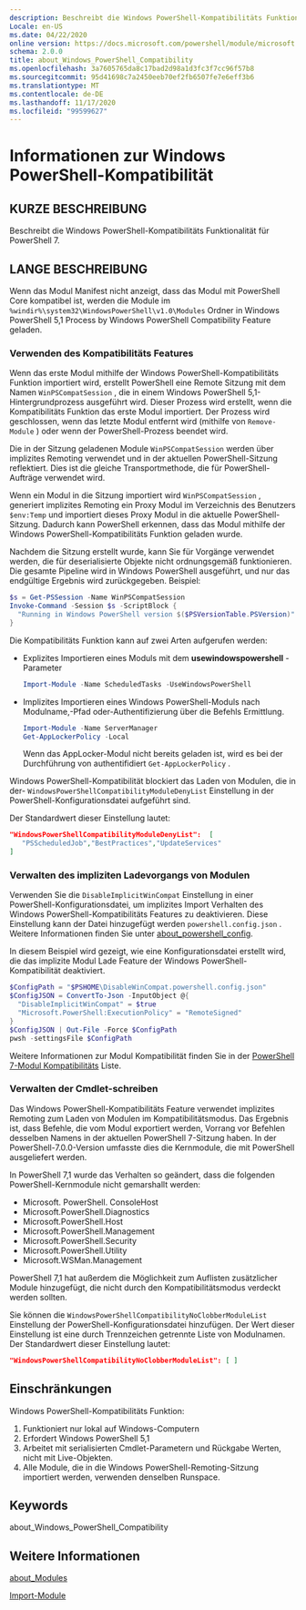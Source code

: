 ```yaml
---
description: Beschreibt die Windows PowerShell-Kompatibilitäts Funktionalität für PowerShell 7.
Locale: en-US
ms.date: 04/22/2020
online version: https://docs.microsoft.com/powershell/module/microsoft.powershell.core/about/about_windows_powershell_compatibility?view=powershell-7.2&WT.mc_id=ps-gethelp
schema: 2.0.0
title: about_Windows_PowerShell_Compatibility
ms.openlocfilehash: 3a7605765da8c17bad2d98a1d3fc3f7cc96f57b8
ms.sourcegitcommit: 95d41698c7a2450eeb70ef2fb6507fe7e6eff3b6
ms.translationtype: MT
ms.contentlocale: de-DE
ms.lasthandoff: 11/17/2020
ms.locfileid: "99599627"
---
```

# <a name="about-windows-powershell-compatibility"></a>Informationen zur Windows PowerShell-Kompatibilität

## <a name="short-description"></a>KURZE BESCHREIBUNG

Beschreibt die Windows PowerShell-Kompatibilitäts Funktionalität für PowerShell 7.

## <a name="long-description"></a>LANGE BESCHREIBUNG

Wenn das Modul Manifest nicht anzeigt, dass das Modul mit PowerShell Core kompatibel ist, werden die Module im `%windir%\system32\WindowsPowerShell\v1.0\Modules` Ordner in Windows PowerShell 5,1 Process by Windows PowerShell Compatibility Feature geladen.

### <a name="using-the-compatibility-feature"></a>Verwenden des Kompatibilitäts Features

Wenn das erste Modul mithilfe der Windows PowerShell-Kompatibilitäts Funktion importiert wird, erstellt PowerShell eine Remote Sitzung mit dem Namen `WinPSCompatSession` , die in einem Windows PowerShell 5,1-Hintergrundprozess ausgeführt wird. Dieser Prozess wird erstellt, wenn die Kompatibilitäts Funktion das erste Modul importiert. Der Prozess wird geschlossen, wenn das letzte Modul entfernt wird (mithilfe von `Remove-Module` ) oder wenn der PowerShell-Prozess beendet wird.

Die in der Sitzung geladenen Module `WinPSCompatSession` werden über implizites Remoting verwendet und in der aktuellen PowerShell-Sitzung reflektiert. Dies ist die gleiche Transportmethode, die für PowerShell-Aufträge verwendet wird.

Wenn ein Modul in die Sitzung importiert wird `WinPSCompatSession` , generiert implizites Remoting ein Proxy Modul im Verzeichnis des Benutzers `$env:Temp` und importiert dieses Proxy Modul in die aktuelle PowerShell-Sitzung. Dadurch kann PowerShell erkennen, dass das Modul mithilfe der Windows PowerShell-Kompatibilitäts Funktion geladen wurde.

Nachdem die Sitzung erstellt wurde, kann Sie für Vorgänge verwendet werden, die für deserialisierte Objekte nicht ordnungsgemäß funktionieren. Die gesamte Pipeline wird in Windows PowerShell ausgeführt, und nur das endgültige Ergebnis wird zurückgegeben. Beispiel:

```powershell
$s = Get-PSSession -Name WinPSCompatSession
Invoke-Command -Session $s -ScriptBlock {
  "Running in Windows PowerShell version $($PSVersionTable.PSVersion)"
}
```

Die Kompatibilitäts Funktion kann auf zwei Arten aufgerufen werden:

- Explizites Importieren eines Moduls mit dem **usewindowspowershell** -Parameter

   ```powershell
   Import-Module -Name ScheduledTasks -UseWindowsPowerShell
   ```

- Implizites Importieren eines Windows PowerShell-Moduls nach Modulname,-Pfad oder-Authentifizierung über die Befehls Ermittlung.

   ```powershell
   Import-Module -Name ServerManager
   Get-AppLockerPolicy -Local
   ```

   Wenn das AppLocker-Modul nicht bereits geladen ist, wird es bei der Durchführung von authentifidiert  `Get-AppLockerPolicy` .

Windows PowerShell-Kompatibilität blockiert das Laden von Modulen, die in der- `WindowsPowerShellCompatibilityModuleDenyList` Einstellung in der PowerShell-Konfigurationsdatei aufgeführt sind.

Der Standardwert dieser Einstellung lautet:

```json
"WindowsPowerShellCompatibilityModuleDenyList":  [
   "PSScheduledJob","BestPractices","UpdateServices"
]
```

### <a name="managing-implicit-module-loading"></a>Verwalten des impliziten Ladevorgangs von Modulen

Verwenden Sie die `DisableImplicitWinCompat` Einstellung in einer PowerShell-Konfigurationsdatei, um implizites Import Verhalten des Windows PowerShell-Kompatibilitäts Features zu deaktivieren. Diese Einstellung kann der Datei hinzugefügt werden `powershell.config.json` . Weitere Informationen finden Sie unter [about_powershell_config](about_powershell_config.md).

In diesem Beispiel wird gezeigt, wie eine Konfigurationsdatei erstellt wird, die das implizite Modul Lade Feature der Windows PowerShell-Kompatibilität deaktiviert.

```powershell
$ConfigPath = "$PSHOME\DisableWinCompat.powershell.config.json"
$ConfigJSON = ConvertTo-Json -InputObject @{
  "DisableImplicitWinCompat" = $true
  "Microsoft.PowerShell:ExecutionPolicy" = "RemoteSigned"
}
$ConfigJSON | Out-File -Force $ConfigPath
pwsh -settingsFile $ConfigPath
```

Weitere Informationen zur Modul Kompatibilität finden Sie in der [PowerShell 7-Modul Kompatibilitäts](https://aka.ms/PSModuleCompat) Liste.

### <a name="managing-cmdlet-clobbering"></a>Verwalten der Cmdlet-schreiben

Das Windows PowerShell-Kompatibilitäts Feature verwendet implizites Remoting zum Laden von Modulen im Kompatibilitätsmodus. Das Ergebnis ist, dass Befehle, die vom Modul exportiert werden, Vorrang vor Befehlen desselben Namens in der aktuellen PowerShell 7-Sitzung haben. In der PowerShell-7.0.0-Version umfasste dies die Kernmodule, die mit PowerShell ausgeliefert werden.

In PowerShell 7,1 wurde das Verhalten so geändert, dass die folgenden PowerShell-Kernmodule nicht gemarshallt werden:

- Microsoft. PowerShell. ConsoleHost
- Microsoft.PowerShell.Diagnostics
- Microsoft.PowerShell.Host
- Microsoft.PowerShell.Management
- Microsoft.PowerShell.Security
- Microsoft.PowerShell.Utility
- Microsoft.WSMan.Management

PowerShell 7,1 hat außerdem die Möglichkeit zum Auflisten zusätzlicher Module hinzugefügt, die nicht durch den Kompatibilitätsmodus verdeckt werden sollten.

Sie können die `WindowsPowerShellCompatibilityNoClobberModuleList` Einstellung der PowerShell-Konfigurationsdatei hinzufügen. Der Wert dieser Einstellung ist eine durch Trennzeichen getrennte Liste von Modulnamen. Der Standardwert dieser Einstellung lautet:

```json
"WindowsPowerShellCompatibilityNoClobberModuleList": [ ]
```

## <a name="limitations"></a>Einschränkungen

Windows PowerShell-Kompatibilitäts Funktion:

1. Funktioniert nur lokal auf Windows-Computern
1. Erfordert Windows PowerShell 5,1
1. Arbeitet mit serialisierten Cmdlet-Parametern und Rückgabe Werten, nicht mit Live-Objekten.
1. Alle Module, die in die Windows PowerShell-Remoting-Sitzung importiert werden, verwenden denselben Runspace.

## <a name="keywords"></a>Keywords

about_Windows_PowerShell_Compatibility

## <a name="see-also"></a>Weitere Informationen

[about_Modules](about_Modules.md)

[Import-Module](xref:Microsoft.PowerShell.Core.Import-Module)

